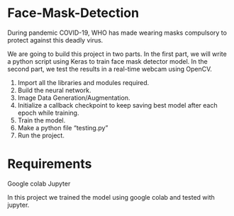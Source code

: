 # Face-Mask-Detection
During pandemic COVID-19, WHO has made wearing masks compulsory to protect against this deadly virus.

We are going to build this project in two parts. In the first part, we will write a python script using Keras to train face mask detector model. In the second part, we test the results in a real-time webcam using OpenCV.

1. Import all the libraries and modules required.
2. Build the neural network.
3. Image Data Generation/Augmentation.
4. Initialize a callback checkpoint to keep saving best model after each epoch while training.
5. Train the model.
6. Make a python file “testing.py”
7. Run the project.

# Requirements
Google colab
Jupyter

In this project we trained the model using google colab and tested with jupyter.
